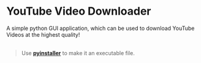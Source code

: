 # YouTube Video Downloader

A simple python GUI application, which can be used to download YouTube Videos at the highest quality!
<br>
<br>
> Use [**pyinstaller**](https://pypi.org/project/pyinstaller/) to make it an executable file.